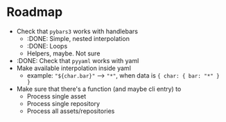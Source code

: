 # Roadmap

 * Check that `pybars3` works with handlebars
   * :DONE: Simple, nested interpolation
   * :DONE: Loops
   * Helpers, maybe. Not sure
 * :DONE: Check that `pyyaml` works with yaml
 * Make available interpolation inside yaml
   * example: `"${char.bar}"` --> `"*"`, when data is `{ char: { bar: "*" } }`
 * Make sure that there's a function (and maybe cli entry) to
   * Process single asset
   * Process single repository
   * Process all assets/repositories
